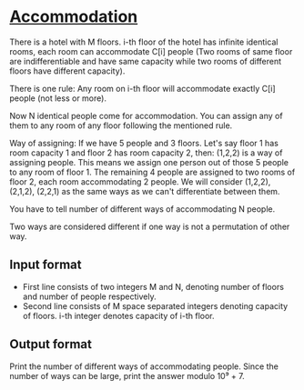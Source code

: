 # [Accommodation][link]

There is a hotel with M floors. i-th floor of the hotel has infinite identical rooms, each room can accommodate C[i] people (Two rooms of same floor are indifferentiable and have same capacity while two rooms of different floors have different capacity).

There is one rule: Any room on i-th floor will accommodate exactly C[i] people (not less or more).

Now N identical people come for accommodation. You can assign any of them to any room of any floor following the mentioned rule.

Way of assigning: If we have 5 people and 3 floors. Let's say floor 1 has room capacity 1 and floor 2 has room capacity 2, then: (1,2,2) is a way of assigning people. This means we assign one person out of those 5 people to any room of floor 1. The remaining 4 people are assigned to two rooms of floor 2, each room accommodating 2 people. We will consider (1,2,2), (2,1,2), (2,2,1) as the same ways as we can't differentiate between them.

You have to tell number of different ways of accommodating N people.

Two ways are considered different if one way is not a permutation of other way.

## Input format

- First line consists of two integers M and N, denoting number of floors and number of people respectively.
- Second line consists of M space separated integers denoting capacity of floors. i-th integer denotes capacity of i-th floor.

## Output format

Print the number of different ways of accommodating people. Since the number of ways can be large, print the answer modulo 10⁹ + 7.

[link]: https://www.hackerearth.com/practice/algorithms/dynamic-programming/introduction-to-dynamic-programming-1/practice-problems/algorithm/accomodation-a5c006f3/
